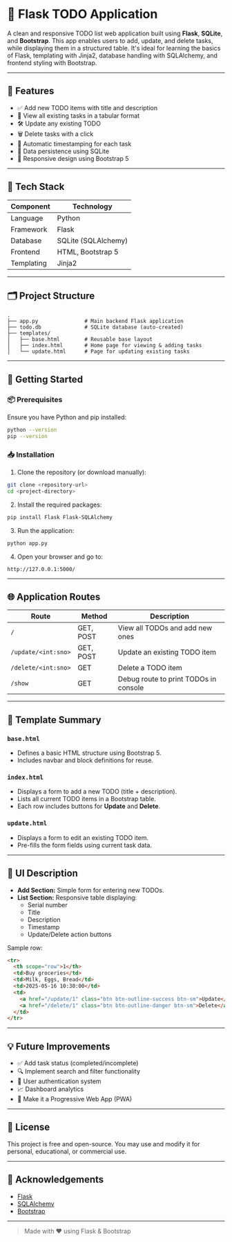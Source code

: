 
# 📝 Flask TODO Application

A clean and responsive TODO list web application built using **Flask**, **SQLite**, and **Bootstrap**. This app enables users to add, update, and delete tasks, while displaying them in a structured table. It's ideal for learning the basics of Flask, templating with Jinja2, database handling with SQLAlchemy, and frontend styling with Bootstrap.

---

## 📌 Features

- ✅ Add new TODO items with title and description  
- 📄 View all existing tasks in a tabular format  
- 🛠 Update any existing TODO  
- 🗑 Delete tasks with a click  
- 📅 Automatic timestamping for each task  
- 💾 Data persistence using SQLite  
- 📱 Responsive design using Bootstrap 5  

---

## 🧰 Tech Stack

| Component  | Technology         |
|------------|--------------------|
| Language   | Python             |
| Framework  | Flask              |
| Database   | SQLite (SQLAlchemy)|
| Frontend   | HTML, Bootstrap 5  |
| Templating | Jinja2             |

---

## 🗂 Project Structure

```
.
├── app.py               # Main backend Flask application
├── todo.db              # SQLite database (auto-created)
├── templates/
│   ├── base.html        # Reusable base layout
│   ├── index.html       # Home page for viewing & adding tasks
│   └── update.html      # Page for updating existing tasks
```

---

## 🚀 Getting Started

### 📦 Prerequisites

Ensure you have Python and pip installed:

```bash
python --version
pip --version
```

### 📥 Installation

1. Clone the repository (or download manually):

```bash
git clone <repository-url>
cd <project-directory>
```

2. Install the required packages:

```bash
pip install Flask Flask-SQLAlchemy
```

3. Run the application:

```bash
python app.py
```

4. Open your browser and go to:

```
http://127.0.0.1:5000/
```

---

## 🌐 Application Routes

| Route                  | Method     | Description                            |
|------------------------|------------|----------------------------------------|
| `/`                    | GET, POST  | View all TODOs and add new ones        |
| `/update/<int:sno>`    | GET, POST  | Update an existing TODO item           |
| `/delete/<int:sno>`    | GET        | Delete a TODO item                     |
| `/show`                | GET        | Debug route to print TODOs in console  |

---

## 📁 Template Summary

### `base.html`

- Defines a basic HTML structure using Bootstrap 5.
- Includes navbar and block definitions for reuse.

### `index.html`

- Displays a form to add a new TODO (title + description).
- Lists all current TODO items in a Bootstrap table.
- Each row includes buttons for **Update** and **Delete**.

### `update.html`

- Displays a form to edit an existing TODO item.
- Pre-fills the form fields using current task data.

---

## 📸 UI Description

- **Add Section:** Simple form for entering new TODOs.
- **List Section:** Responsive table displaying:
  - Serial number
  - Title
  - Description
  - Timestamp
  - Update/Delete action buttons

Sample row:

```html
<tr>
  <th scope="row">1</th>
  <td>Buy groceries</td>
  <td>Milk, Eggs, Bread</td>
  <td>2025-05-16 10:30:00</td>
  <td>
    <a href="/update/1" class="btn btn-outline-success btn-sm">Update</a>
    <a href="/delete/1" class="btn btn-outline-danger btn-sm">Delete</a>
  </td>
</tr>
```

---

## 💡 Future Improvements

- ✅ Add task status (completed/incomplete)
- 🔍 Implement search and filter functionality
- 🔐 User authentication system
- 📈 Dashboard analytics
- 📱 Make it a Progressive Web App (PWA)

---

## 📄 License

This project is free and open-source. You may use and modify it for personal, educational, or commercial use.

---

## 🙌 Acknowledgements

- [Flask](https://flask.palletsprojects.com/)
- [SQLAlchemy](https://www.sqlalchemy.org/)
- [Bootstrap](https://getbootstrap.com/)

---

> Made with ❤️ using Flask & Bootstrap
